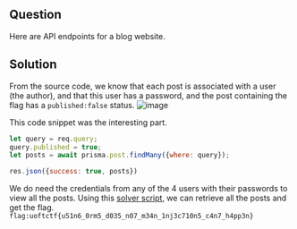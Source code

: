 ## Question
Here are API endpoints for a blog website.

## Solution 
From the source code, we know that each post is associated with a user (the author), and that this user has a password, and the post containing the flag has a `published:false` status.
![image](https://github.com/user-attachments/assets/c7a5063d-cce9-45e7-b068-158857e9e3d7)

This code snippet was the interesting part.
```javascript
let query = req.query;
query.published = true;
let posts = await prisma.post.findMany({where: query});

res.json({success: true, posts})
```

We do need the credentials from any of the 4 users with their passwords to view all the posts.
Using this [solver script](), we can retrieve all the posts and get the flag.
`flag:uoftctf{u51n6_0rm5_d035_n07_m34n_1nj3c710n5_c4n7_h4pp3n}`



